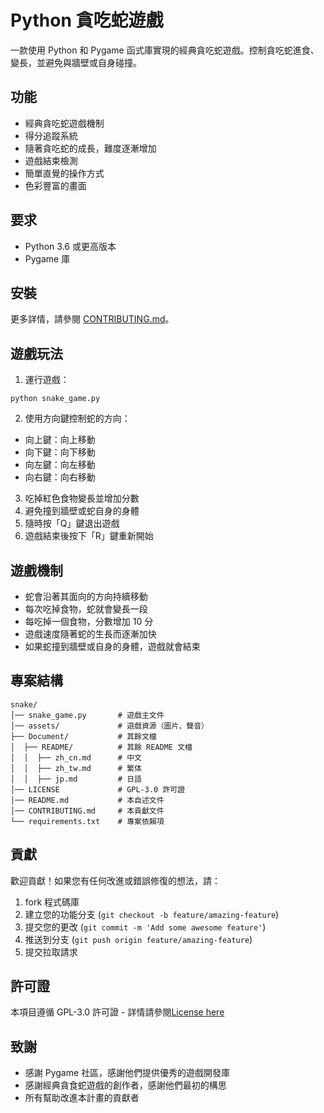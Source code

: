 # Python 貪吃蛇遊戲

一款使用 Python 和 Pygame 函式庫實現的經典貪吃蛇遊戲。控制貪吃蛇進食、變長，並避免與牆壁或自身碰撞。

## 功能

- 經典貪吃蛇遊戲機制
- 得分追蹤系統
- 隨著貪吃蛇的成長，難度逐漸增加
- 遊戲結束檢測
- 簡單直覺的操作方式
- 色彩豐富的畫面

## 要求

- Python 3.6 或更高版本
- Pygame 庫

## 安裝

更多詳情，請參閱 [CONTRIBUTING.md](../CONTRIBUTING/zh_tw.md)。

## 遊戲玩法

1. 運行遊戲：
```
python snake_game.py
```

2. 使用方向鍵控制蛇的方向：
- 向上鍵：向上移動
- 向下鍵：向下移動
- 向左鍵：向左移動
- 向右鍵：向右移動

3. 吃掉紅色食物變長並增加分數
4. 避免撞到牆壁或蛇自身的身體
5. 隨時按「Q」鍵退出遊戲
6. 遊戲結束後按下「R」鍵重新開始

## 遊戲機制

- 蛇會沿著其面向的方向持續移動
- 每次吃掉食物，蛇就會變長一段
- 每吃掉一個食物，分數增加 10 分
- 遊戲速度隨著蛇的生長而逐漸加快
- 如果蛇撞到牆壁或自身的身體，遊戲就會結束

## 專案結構

```
snake/
│── snake_game.py       # 遊戲主文件
│── assets/             # 遊戲資源（圖片、聲音）
├── Document/           # 其餘文檔
│  ├── README/          # 其餘 README 文檔
│  │  ├── zh_cn.md      # 中文
│  │  ├── zh_tw.md      # 繁体
│  │  ├── jp.md         # 日語
│── LICENSE             # GPL-3.0 許可證
│── README.md           # 本自述文件
│── CONTRIBUTING.md     # 本貢獻文件
└── requirements.txt    # 專案依賴項
```

## 貢獻

歡迎貢獻！如果您有任何改進或錯誤修復的想法，請：

1. fork 程式碼庫
2. 建立您的功能分支 (`git checkout -b feature/amazing-feature`)
3. 提交您的更改 (`git commit -m 'Add some awesome feature'`)
4. 推送到分支 (`git push origin feature/amazing-feature`)
5. 提交拉取請求

## 許可證

本項目遵循 GPL-3.0 許可證 - 詳情請參閱[License here](./LICENSE)

## 致謝

- 感謝 Pygame 社區，感謝他們提供優秀的遊戲開發庫
- 感謝經典貪食蛇遊戲的創作者，感謝他們最初的構思
- 所有幫助改進本計畫的貢獻者